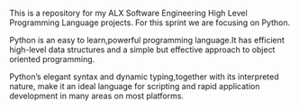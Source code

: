 This is a repository for my ALX Software Engineering High Level Programming Language projects.
For this sprint we are focusing on Python.

Python is an easy to learn,powerful programming language.It has efficient high-level data structures and a simple but effective approach to object oriented programming.

Python’s elegant syntax and dynamic typing,together with its interpreted nature, make it an ideal language for scripting and rapid application development in many areas on most platforms.
